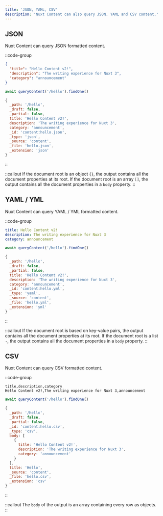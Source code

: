 ```yaml
---
title: 'JSON, YAML, CSV'
description: 'Nuxt Content can also query JSON, YAML and CSV content.'
---
```


## JSON

Nuxt Content can query JSON formatted content.

::code-group
```json [content/hello.json]
{
  "title": "Hello Content v2!",
  "description": "The writing experience for Nuxt 3",
  "category": "announcement"
}
```

```ts [Query]
await queryContent('/hello').findOne()
```

```js [Output]
{
  _path: '/hello',
  _draft: false,
  _partial: false,
  title: 'Hello Content v2!',
  description: 'The writing experience for Nuxt 3',
  category: 'announcement',
  _id: 'content:hello.json',
  _type: 'json',
  _source: 'content',
  _file: 'hello.json',
  _extension: 'json'
}
```
::

::callout
If the document root is an object `{}`, the output contains all the document properties at its root. If the document root is an array `[]`, the output contains all the document properties in a `body` property.
::

## YAML / YML

Nuxt Content can query YAML / YML formatted content.

::code-group
```yaml [content/hello.yml]
title: Hello Content v2!
description: The writing experience for Nuxt 3
category: announcement
```

```ts [Query]
await queryContent('/hello').findOne()
```

```js [Output]
{
  _path: '/hello',
  _draft: false,
  _partial: false,
  title: 'Hello Content v2!',
  description: 'The writing experience for Nuxt 3',
  category: 'announcement',
  _id: 'content:hello.yml',
  _type: 'yaml',
  _source: 'content',
  _file: 'hello.yml',
  _extension: 'yml'
}
```
::

::callout
If the document root is based on key-value pairs, the output contains all the document properties at its root.
If the document root is a list `-`, the output contains all the document properties in a `body` property.
::

## CSV

Nuxt Content can query CSV formatted content.

::code-group
``` [content/hello.csv]
title,description,category
Hello Content v2!,The writing experience for Nuxt 3,announcement
```

```ts [Query]
await queryContent('/hello').findOne()
```

```js [Output]
{
  _path: '/hello',
  _draft: false,
  _partial: false,
  _id: 'content:hello.csv',
  _type: 'csv',
  body: [
    {
      title: 'Hello Content v2!',
      description: 'The writing experience for Nuxt 3',
      category: 'announcement'
    }
  ],
  title: 'Hello',
  _source: 'content',
  _file: 'hello.csv',
  _extension: 'csv'
}
```
::

::callout
The `body` of the output is an array containing every row as objects.
::
